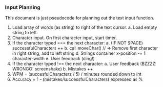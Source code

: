 ### Input Planning

This document is just pseudocode for planning out the text input function.

1. Load array of words (as string) to right of the text cursor.
   a. Load empty string to left.
2. Character input. On first character input, start timer.
3. If the character typed === the next character:
   a. (IF NOT SPACE) successfulCharacters ++
   b. call moveChar() // => Remove first character in right string, add to left string
   d. Strings container x-position -= 1 character-width
   e. User feedback (ding!)
4. If the character typed !== the next character:
   a. User feedback (BZZZZ! WRONGO! screenshake)
   b. Mistakes ++
5. WPM = (succesfulCharacters / 5) / minutes rounded down to int
6. Accuracy = 1 - (mistakes/successfulCharacters) expressed as %
